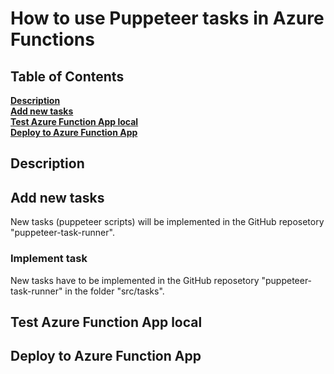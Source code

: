 # How to use Puppeteer tasks in Azure Functions

## Table of Contents
**[Description](#Description)**<br>
**[Add new tasks](#Add-new-tasks)**<br>
**[Test Azure Function App local](#Test-Azure-Function-App-local)**<br>
**[Deploy to Azure Function App](#Deploy-to-Azure-Function-App)**<br>

## Description


## Add new tasks

New tasks (puppeteer scripts) will be implemented in the GitHub reposetory "puppeteer-task-runner".

### Implement task

New tasks have to be implemented in the GitHub reposetory "puppeteer-task-runner" in the folder "src/tasks".



## Test Azure Function App local

## Deploy to Azure Function App

